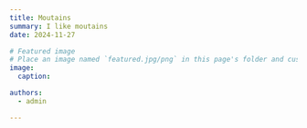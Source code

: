 ```yaml
---
title: Moutains
summary: I like moutains
date: 2024-11-27

# Featured image
# Place an image named `featured.jpg/png` in this page's folder and customize its options here.
image:
  caption:

authors:
  - admin

---
```

